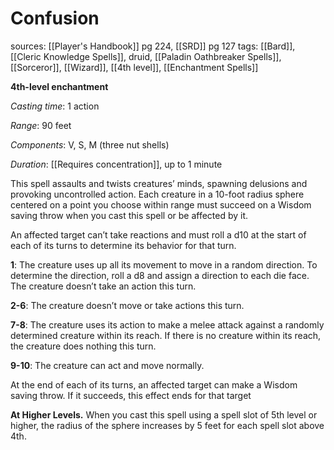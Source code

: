 # Confusion
sources: [[Player's Handbook]] pg 224, [[SRD]] pg 127
tags: [[Bard]], [[Cleric Knowledge Spells]], druid, [[Paladin Oathbreaker Spells]], [[Sorceror]], [[Wizard]], [[4th level]], [[Enchantment Spells]]

**4th-level enchantment**

*Casting time*: 1 action

*Range*: 90 feet

*Components*: V, S, M (three nut shells)

*Duration*: [[Requires concentration]], up to 1 minute

This spell assaults and twists creatures’ minds, spawning delusions and provoking uncontrolled action. Each creature in a 10-foot radius sphere centered on a point you choose within range must succeed on a Wisdom saving throw when you cast this spell or be affected by it.

An affected target can’t take reactions and must roll a d10 at the start of each of its turns to determine its behavior for that turn.

**1**: The creature uses up all its movement to move in a random direction. To determine the direction, roll a d8 and assign a direction to each die face. The creature doesn’t take an action this turn.

**2-6**: The creature doesn’t move or take actions this turn.

**7-8**: The creature uses its action to make a melee attack against a randomly determined creature within its reach. If there is no creature within its reach, the creature does nothing this turn.

**9-10**: The creature can act and move normally.

At the end of each of its turns, an affected target can make a Wisdom saving throw. If it succeeds, this effect ends for that target

**At Higher Levels.** When you cast this spell using a spell slot of 5th level or higher, the radius of the sphere increases by 5 feet for each spell slot above 4th.
